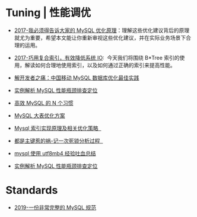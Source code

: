 # Tuning | 性能调优

- [2017-我必须得告诉大家的 MySQL 优化原理](http://www.jianshu.com/p/d7665192aaaf)：理解这些优化建议背后的原理就尤为重要，希望本文能让你重新审视这些优化建议，并在实际业务场景下合理的运用。

- [2017-巧用复合索引，有效降低系统 IO](https://mp.weixin.qq.com/s/G-UXWThBC9lH0f-Nx6UCBg):  今天我们将围绕 B\*Tree 索引的使用，解读如何合理地使用索引，以及如何通过正确的索引来提高性能。

- [解开发者之痛：中国移动 MySQL 数据库优化最佳实践](http://www.tuicool.com/articles/MFjeIrm)

- [实例解析 MySQL 性能瓶颈排查定位](http://ourmysql.com/archives/1416)

- [高效 MySQL 的 N 个习惯](http://mp.weixin.qq.com/s?__biz=MjM5NzAzMTY4NQ==&mid=2653929230&idx=1&sn=60dd4c8527af847dd0ef58cc4c2c976e&chksm=bd3b25648a4cac72f0c5d4055b5a743b3847775c97b73c613a4b0b88271f16026d480d1ff2f0&scene=0#rd)

- [MySQL 大表优化方案](https://segmentfault.com/a/1190000006158186)

- [Mysql 索引实现原理及相关优化策略  ](http://mp.weixin.qq.com/s?__biz=MzA4ODIxMzg5MQ==&mid=2653995839&idx=1&sn=21dacffad0969b52589d2dcbd4bfb5a0&scene=23&srcid=0602w3n2mTGIqDpvQaJz0kqt#rd)

- [都是主键惹的祸-记一次死锁分析过程  ](http://mp.weixin.qq.com/s?__biz=MjM5NzAzMTY4NQ==&mid=2653929270&idx=1&sn=e0e2bf70746ce4d21085a21a5b61e997&chksm=bd3b255c8a4cac4ae07923b76e21b34e5c92297bd775e32dc6c79c9c61d8f9a280b59c671d53&scene=0#wechat_redirect)

- [mysql 使用 utf8mb4 经验吐血总结](http://mp.weixin.qq.com/s?__biz=MzAwMDU2ODU3MA==&mid=2247484084&idx=1&sn=e3740e1087dc73ffcdc4b56bfeaaaa6d&chksm=9ae7bf21ad9036370e8174995ff73775a0ff8c8a51b9995fc8675a994a768a136d187e2aa76d#rd)

* [实例解析 MySQL 性能瓶颈排查定位](http://ourmysql.com/archives/1416?utm_source=tuicool&utm_medium=referral)

# Standards

- [2019-一份非常完整的 MySQL 规范](https://mp.weixin.qq.com/s/Cc7Xn6I7N5oknBIjMFylbQ)